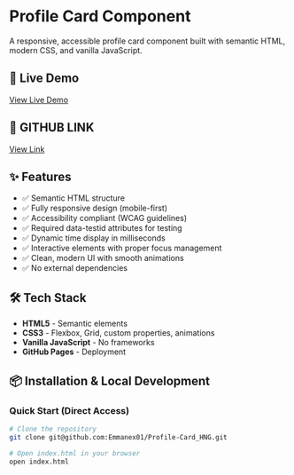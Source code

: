 # Profile Card Component

A responsive, accessible profile card component built with semantic HTML, modern CSS, and vanilla JavaScript.

## 🚀 Live Demo

[View Live Demo](https://emmanuelhngprofilecard.netlify.app/)

## 🚀 GITHUB LINK

[View Link](https://github.com/Emmanex01/Profile-Card_HNG)

## ✨ Features

- ✅ Semantic HTML structure
- ✅ Fully responsive design (mobile-first)
- ✅ Accessibility compliant (WCAG guidelines)
- ✅ Required data-testid attributes for testing
- ✅ Dynamic time display in milliseconds
- ✅ Interactive elements with proper focus management
- ✅ Clean, modern UI with smooth animations
- ✅ No external dependencies

## 🛠️ Tech Stack

- **HTML5** - Semantic elements
- **CSS3** - Flexbox, Grid, custom properties, animations
- **Vanilla JavaScript** - No frameworks
- **GitHub Pages** - Deployment

## 📦 Installation & Local Development

### Quick Start (Direct Access)
```bash
# Clone the repository
git clone git@github.com:Emmanex01/Profile-Card_HNG.git

# Open index.html in your browser
open index.html
